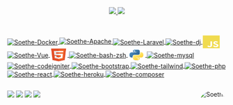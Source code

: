
<div align="center">
  <a href="https://github.com/ViniciusAcordiSoethe">
  <img height="180em" src="https://github-readme-stats.vercel.app/api?username=ViniciusAcordiSoethe&show_icons=true&theme=gotham&include_all_commits=true&count_private=true"/>
  <img height="180em" src="https://github-readme-stats.vercel.app/api/top-langs/?username=ViniciusAcordiSoethe&layout=compact&langs_count=7&theme=gotham"/>
</div>
  
   ##
  
  
<div style="display: inline_block"><br>
  <img align="center" alt="Soethe-Docker" height="30" width="40" src="https://cdn.jsdelivr.net/gh/devicons/devicon/icons/docker/docker-original-wordmark.svg" />
  <img aling="center" alt="Soethe-Apache" height="30" width="40" src="https://cdn.jsdelivr.net/gh/devicons/devicon/icons/apache/apache-original-wordmark.svg" />       
  <img align="center" alt="Soethe-Laravel" height="30" width="40"  src="https://cdn.jsdelivr.net/gh/devicons/devicon/icons/laravel/laravel-plain-wordmark.svg" />
  <img align="center" alt="Soethe-dj" height="30" width="40" src="https://cdn.jsdelivr.net/gh/devicons/devicon/icons/django/django-plain-wordmark.svg">
  <img align="center" alt="Soethe-Js" height="30" width="40" src="https://raw.githubusercontent.com/devicons/devicon/master/icons/javascript/javascript-plain.svg">
  <img align="center" alt="Soethe-Vue" height="30" width="40" src="https://cdn.jsdelivr.net/gh/devicons/devicon/icons/vuejs/vuejs-original.svg">
  <img align="center" alt="Soethe-HTML" height="30" width="40" src="https://raw.githubusercontent.com/devicons/devicon/master/icons/html5/html5-original.svg">
  <img align="center" alt="Soethe-bash-zsh" height="30" width="40"  src="https://cdn.jsdelivr.net/gh/devicons/devicon/icons/bash/bash-original.svg" />
  <img align="center" alt="Soethe-Python" height="30" width="40" src="https://raw.githubusercontent.com/devicons/devicon/master/icons/python/python-original.svg">
  <img align="center" alt="Soethe-mysql" height="30" width="40" src="https://cdn.jsdelivr.net/gh/devicons/devicon/icons/mysql/mysql-original.svg">
  <img align="center" alt="Soethe-codeigniter" height="30" width="40" src="https://cdn.jsdelivr.net/gh/devicons/devicon/icons/codeigniter/codeigniter-plain-wordmark.svg">
  <img align="center" alt="Soethe-bootstrap" height="30" width="40" src="https://cdn.jsdelivr.net/gh/devicons/devicon/icons/bootstrap/bootstrap-original.svg">
  <img align="center" alt="Soethe-tailwind" height="30" width="40" src="https://cdn.jsdelivr.net/gh/devicons/devicon/icons/tailwindcss/tailwindcss-plain.svg" />          
  <img align="center" alt="Soethe-php" height="30" width="40" src="https://cdn.jsdelivr.net/gh/devicons/devicon/icons/php/php-original.svg">
  <img align="center" alt="Soethe-react" height="30" width="40"  src="https://cdn.jsdelivr.net/gh/devicons/devicon/icons/react/react-original-wordmark.svg" />
  <img align="center" alt="Soethe-heroku" height="30" width="40" src="https://cdn.jsdelivr.net/gh/devicons/devicon/icons/heroku/heroku-plain-wordmark.svg" />
  <img align="center" alt="Soethe-composer" height="30" width="40" src="https://cdn.jsdelivr.net/gh/devicons/devicon/icons/composer/composer-original.svg" />
          
          
          
          
  
</div>
  
  ##
 
<div> 
  <img align="right" alt="Soethe" height="150" style="border-radius:50px;" src="https://cdn.discordapp.com/attachments/383344514871459840/973041277375479869/perfil.png?width=676&height=676">
  <a href="https://www.youtube.com/channel/UC1usAxMQqBTjQjv-5nMoqJw" target="_blank"><img src="https://img.shields.io/badge/YouTube-FF0000?style=for-the-badge&logo=youtube&logoColor=white" target="_blank"></a>
  <a href="https://www.instagram.com/thesoethe/" target="_blank"><img src="https://img.shields.io/badge/-Instagram-%23E4405F?style=for-the-badge&logo=instagram&logoColor=white" target="_blank"></a>
 	<a href="https://www.twitch.tv/soethe_" target="_blank"><img src="https://img.shields.io/badge/Twitch-9146FF?style=for-the-badge&logo=twitch&logoColor=white" target="_blank"></a>
  <a href="https://www.linkedin.com/in/viniciusacordisoethe/" target="_blank"><img src="https://img.shields.io/badge/-LinkedIn-%230077B5?style=for-the-badge&logo=linkedin&logoColor=white" target="_blank"></a> 
